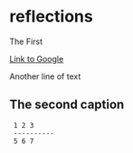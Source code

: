 # reflections
The First

[Link to Google](https://www.google.com)

Another line of text

## The second caption

     1 2 3
     ----------
     5 6 7



